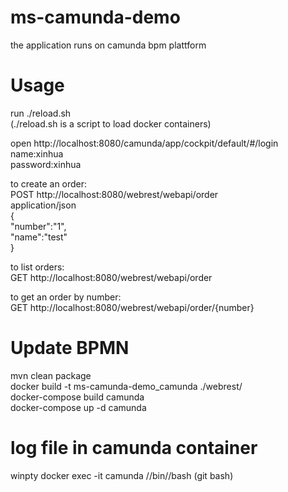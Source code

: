 # ms-camunda-demo

the application runs on camunda bpm plattform

# Usage
run ./reload.sh<br/>
(./reload.sh is a script to load docker containers)<br/>

open http://localhost:8080/camunda/app/cockpit/default/#/login<br/>
name:xinhua<br/>
password:xinhua<br/>

to create an order:<br/>
POST  http://localhost:8080/webrest/webapi/order<br/>
application/json<br/>
{<br/>
 "number":"1",<br/>
 "name":"test"<br/>
}<br/>

to list orders:<br/>
GET http://localhost:8080/webrest/webapi/order<br/>

to get an order by number:<br/>
GET http://localhost:8080/webrest/webapi/order/{number}<br/>

# Update BPMN
mvn clean package<br/>
docker build -t ms-camunda-demo_camunda ./webrest/<br/>
 docker-compose build camunda<br/>
 docker-compose up -d camunda<br/>

 # log file in camunda container
 winpty docker exec -it camunda //bin//bash (git bash)<br/>
